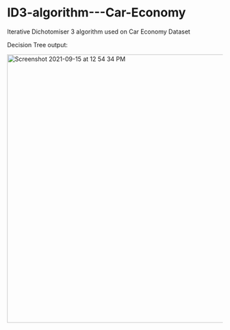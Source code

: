 
# ID3-algorithm---Car-Economy
Iterative Dichotomiser 3 algorithm used on Car Economy Dataset 

Decision Tree output:

<img width="627" alt="Screenshot 2021-09-15 at 12 54 34 PM" src="https://user-images.githubusercontent.com/71208055/133390343-59290368-2cda-4e9e-8cdb-8288cd5cde55.png">
